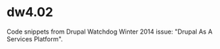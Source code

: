 dw4.02
======

Code snippets from Drupal Watchdog Winter 2014 issue:
"Drupal As A Services Platform".
